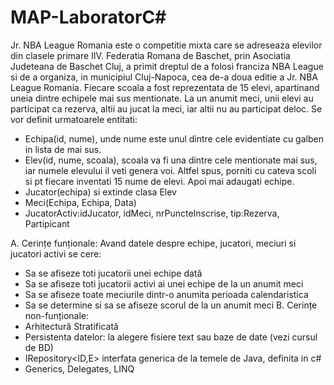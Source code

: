 # MAP-LaboratorC#
Jr. NBA League Romania este o competitie mixta care se adreseaza elevilor din clasele primare IIV. Federatia Romana de Baschet, prin Asociatia Judeteana de Baschet Cluj, a primit dreptul de a folosi
franciza NBA League si de a organiza, in municipiul Cluj-Napoca, cea de-a doua editie a Jr. NBA League
Romania.
Fiecare scoala a fost reprezentata de 15 elevi, apartinand uneia dintre echipele mai sus mentionate. La un
anumit meci, unii elevi au participat ca rezerva, altii au jucat la meci, iar altii nu au participat deloc.
Se vor definit urmatoarele entitati:
- Echipa(id, nume), unde nume este unul dintre cele evidentiate cu galben in lista de mai sus.
- Elev(id, nume, scoala), scoala va fi una dintre cele mentionate mai sus, iar numele elevului il veti
genera voi. Altfel spus, porniti cu cateva scoli si pt fiecare inventati 15 nume de elevi. Apoi mai
adaugati echipe.
- Jucator(echipa) si extinde clasa Elev
- Meci(Echipa, Echipa, Data)
- JucatorActiv:idJucator, idMeci, nrPuncteInscrise, tip:Rezerva, Partipicant
  
A. Cerințe funționale:
Avand datele despre echipe, jucatori, meciuri si jucatori activi se cere:
- Sa se afiseze toti jucatorii unei echipe dată
- Sa se afiseze toti jucatorii activi ai unei echipe de la un anumit meci
- Sa se afiseze toate meciurile dintr-o anumita perioada calendaristica
- Sa se determine si sa se afiseze scorul de la un anumit meci
B. Cerințe non-funționale:
- Arhitectură Stratificată
- Persistenta datelor: la alegere fisiere text sau baze de date (vezi cursul de BD)
- IRepository<ID,E> interfata generica de la temele de Java, definita in c#
- Generics, Delegates, LINQ
